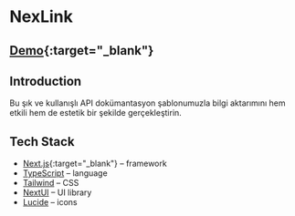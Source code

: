 # NexLink


## [Demo](https://nexlink-delta.vercel.app/){:target="_blank"}

## Introduction

Bu şık ve kullanışlı API dokümantasyon şablonumuzla bilgi aktarımını hem etkili hem de estetik bir şekilde gerçekleştirin.
## Tech Stack

- [Next.js](https://nextjs.org/){:target="_blank"}  – framework
- [TypeScript](https://www.typescriptlang.org/) – language
- [Tailwind](https://tailwindcss.com/) – CSS
- [NextUI](https://nextui.org/) – UI library
- [Lucide](https://lucide.dev/) – icons



